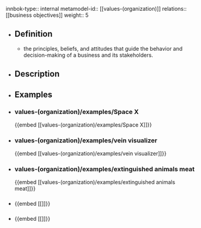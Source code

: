 innbok-type:: internal
metamodel-id:: [[values-(organization)]]
relations:: [[business objectives]]
weight:: 5

- ## Definition
  - the principles, beliefs, and attitudes that guide the behavior and decision-making of a business and its stakeholders.
- ## Description
- ## Examples
- ### values-(organization)/examples/Space X
  {{embed [[values-(organization)/examples/Space X]]}}
- ### values-(organization)/examples/vein visualizer
  {{embed [[values-(organization)/examples/vein visualizer]]}}
- ### values-(organization)/examples/extinguished animals meat
  {{embed [[values-(organization)/examples/extinguished animals meat]]}}
- ### 
  {{embed [[]]}}
- ### 
  {{embed [[]]}}


